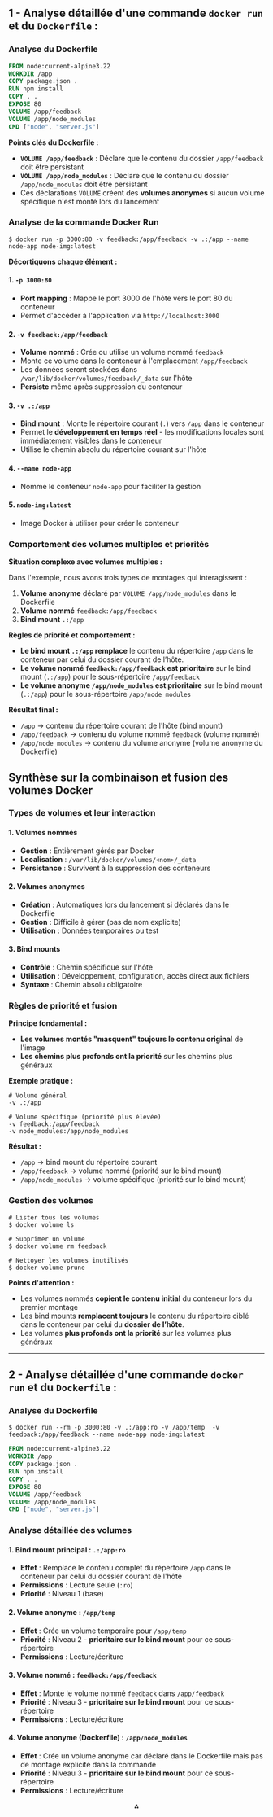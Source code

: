 
## 1 - Analyse détaillée d'une commande `docker run` et du `Dockerfile` :

### Analyse du Dockerfile

```dockerfile
FROM node:current-alpine3.22
WORKDIR /app
COPY package.json .
RUN npm install
COPY . .
EXPOSE 80
VOLUME /app/feedback
VOLUME /app/node_modules
CMD ["node", "server.js"]
```

**Points clés du Dockerfile :**

- **`VOLUME /app/feedback`** : Déclare que le contenu du dossier `/app/feedback` doit être persistant
- **`VOLUME /app/node_modules`** : Déclare que le contenu du dossier `/app/node_modules` doit être persistant
- Ces déclarations `VOLUME` créent des **volumes anonymes** si aucun volume spécifique n'est monté lors du lancement

### Analyse de la commande Docker Run

```
$ docker run -p 3000:80 -v feedback:/app/feedback -v .:/app --name node-app node-img:latest
```

**Décortiquons chaque élément :**

#### 1. **`-p 3000:80`**

- **Port mapping** : Mappe le port 3000 de l'hôte vers le port 80 du conteneur
- Permet d'accéder à l'application via `http://localhost:3000`


#### 2. **`-v feedback:/app/feedback`**

- **Volume nommé** : Crée ou utilise un volume nommé `feedback`
- Monte ce volume dans le conteneur à l'emplacement `/app/feedback`
- Les données seront stockées dans `/var/lib/docker/volumes/feedback/_data` sur l'hôte
- **Persiste** même après suppression du conteneur


#### 3. **`-v .:/app`**

- **Bind mount** : Monte le répertoire courant (`.`) vers `/app` dans le conteneur
- Permet le **développement en temps réel** - les modifications locales sont immédiatement visibles dans le conteneur
- Utilise le chemin absolu du répertoire courant sur l'hôte


#### 4. **`--name node-app`**

- Nomme le conteneur `node-app` pour faciliter la gestion


#### 5. **`node-img:latest`**

- Image Docker à utiliser pour créer le conteneur


### Comportement des volumes multiples et priorités

**Situation complexe avec volumes multiples :**

Dans l'exemple, nous avons trois types de montages qui interagissent :

1. **Volume anonyme** déclaré par `VOLUME /app/node_modules` dans le Dockerfile
2. **Volume nommé** `feedback:/app/feedback`
3. **Bind mount** `.:/app`

**Règles de priorité et comportement :**

- **Le bind mount `.:/app` remplace** le contenu du répertoire `/app` dans le conteneur par celui du dossier courant de l’hôte.
- **Le volume nommé `feedback:/app/feedback` est prioritaire** sur le bind mount (`.:/app`) pour le sous-répertoire `/app/feedback`
- **Le volume anonyme `/app/node_modules` est prioritaire** sur le bind mount (`.:/app`) pour le sous-répertoire `/app/node_modules`

**Résultat final :**

- `/app` → contenu du répertoire courant de l'hôte (bind mount)
- `/app/feedback` → contenu du volume nommé `feedback` (volume nommé)
- `/app/node_modules` → contenu du volume anonyme (volume anonyme du Dockerfile)


## Synthèse sur la combinaison et fusion des volumes Docker

### Types de volumes et leur interaction

#### 1. **Volumes nommés**

- **Gestion** : Entièrement gérés par Docker
- **Localisation** : `/var/lib/docker/volumes/<nom>/_data`
- **Persistance** : Survivent à la suppression des conteneurs

#### 2. **Volumes anonymes**

- **Création** : Automatiques lors du lancement si déclarés dans le Dockerfile
- **Gestion** : Difficile à gérer (pas de nom explicite)
- **Utilisation** : Données temporaires ou test


#### 3. **Bind mounts**

- **Contrôle** : Chemin spécifique sur l'hôte
- **Utilisation** : Développement, configuration, accès direct aux fichiers
- **Syntaxe** : Chemin absolu obligatoire


### Règles de priorité et fusion

**Principe fondamental :**

- **Les volumes montés "masquent" toujours le contenu original** de l'image
- **Les chemins plus profonds ont la priorité** sur les chemins plus généraux

**Exemple pratique :**

```
# Volume général
-v .:/app

# Volume spécifique (priorité plus élevée)
-v feedback:/app/feedback
-v node_modules:/app/node_modules
```

**Résultat :**

- `/app` → bind mount du répertoire courant
- `/app/feedback` → volume nommé (priorité sur le bind mount)
- `/app/node_modules` → volume spécifique (priorité sur le bind mount)


### Gestion des volumes

```
# Lister tous les volumes
$ docker volume ls

# Supprimer un volume
$ docker volume rm feedback

# Nettoyer les volumes inutilisés
$ docker volume prune
```

**Points d'attention :**

- Les volumes nommés **copient le contenu initial** du conteneur lors du premier montage
- Les bind mounts **remplacent toujours** le contenu du répertoire ciblé dans le conteneur par celui du **dossier de l’hôte**.
- Les volumes **plus profonds ont la priorité** sur les volumes plus généraux

---

## 2 - Analyse détaillée d'une commande `docker run` et du `Dockerfile` :

### Analyse du Dockerfile

```
$ docker run --rm -p 3000:80 -v .:/app:ro -v /app/temp  -v feedback:/app/feedback --name node-app node-img:latest
```

```dockerfile
FROM node:current-alpine3.22
WORKDIR /app
COPY package.json .
RUN npm install
COPY . .
EXPOSE 80
VOLUME /app/feedback
VOLUME /app/node_modules
CMD ["node", "server.js"]
```

### Analyse détaillée des volumes

#### 1. Bind mount principal : `.:/app:ro`

- **Effet** : Remplace le contenu complet du répertoire `/app` dans le conteneur par celui du dossier courant de l'hôte
- **Permissions** : Lecture seule (`:ro`)
- **Priorité** : Niveau 1 (base)


#### 2. Volume anonyme : `/app/temp`

- **Effet** : Crée un volume temporaire pour `/app/temp`
- **Priorité** : Niveau 2 - **prioritaire sur le bind mount** pour ce sous-répertoire
- **Permissions** : Lecture/écriture


#### 3. Volume nommé : `feedback:/app/feedback`

- **Effet** : Monte le volume nommé `feedback` dans `/app/feedback`
- **Priorité** : Niveau 3 - **prioritaire sur le bind mount** pour ce sous-répertoire
- **Permissions** : Lecture/écriture


#### 4. Volume anonyme (Dockerfile) : `/app/node_modules`

- **Effet** : Crée un volume anonyme car déclaré dans le Dockerfile mais pas de montage explicite dans la commande
- **Priorité** : Niveau 3 - **prioritaire sur le bind mount** pour ce sous-répertoire
- **Permissions** : Lecture/écriture


<div style="text-align: center">⁂</div>
